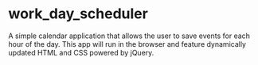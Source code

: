# work_day_scheduler
A simple calendar application that allows the user to save events for each hour of the day. This app will run in the browser and feature dynamically updated HTML and CSS powered by jQuery.
